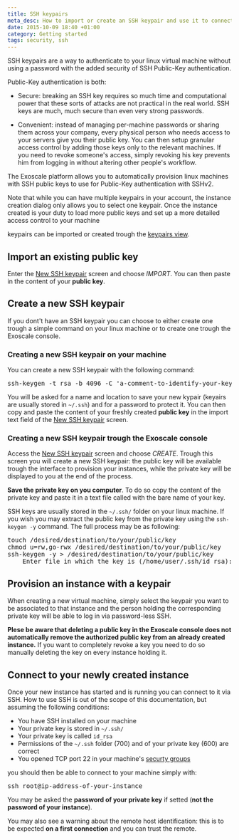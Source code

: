 ```yaml
---
title: SSH keypairs
meta_desc: How to import or create an SSH keypair and use it to connect to your Exoscale vitual machine instance trough SSH
date: 2015-10-09 18:40 +01:00
category: Getting started
tags: security, ssh
---
```

SSH keypairs are a way to authenticate to your linux virtual machine without using a password with the added security of SSH Public-Key authentication.

Public-Key authentication is both:

* Secure: breaking an SSH key requires so much time and computational power
  that these sorts of attacks are not practical in the real world. SSH keys
  are much, much secure than even very strong passwords.

* Convenient: instead of managing per-machine passwords or sharing them across
  your company, every physical person who needs access to your servers give
  you their public key. You can then setup granular access control by adding
  those keys only to the relevant machines. If you need to revoke someone's
  access, simply revoking his key prevents him from logging in without
  altering other people's workflow.

The Exoscale platform allows you to automatically provision linux machines with SSH public keys to use for Public-Key authentication with SSHv2.

Note that while you can have multiple keypairs in your account, the instance creation dialog only allows you to select one keypair. Once the instance created is your duty to load more public keys and set up a more detailed access control to your machine

keypairs can be imported or created trough the [keypairs view](https://portal.exoscale.ch/compute/keypairs).


## Import an existing public key

Enter the [New SSH keypair](https://portal.exoscale.ch/compute/keypairs/add) screen and choose *IMPORT*. You can then paste in the content of your **public key**.

## Create a new SSH keypair

If you dont't have an SSH keypair you can choose to either create one trough a simple command on your linux machine or to create one trough the Exoscale console.

### Creating a new SSH keypair on your machine
You can create a new SSH keypair with the following command:

<pre>
ssh-keygen -t rsa -b 4096 -C 'a-comment-to-identify-your-key'
</pre>

You will be asked for a name and location to save your new kypair (keyairs are usually stored in `~/.ssh`) and for a password to protect it. You can then copy and paste the content of your freshly created **public key** in the import text field of the [New SSH keypair](https://portal.exoscale.ch/compute/keypairs/add) screen.

### Creating a new SSH keypair trough the Exoscale console

Access the [New SSH keypair](https://portal.exoscale.ch/compute/keypairs/add) screen and choose *CREATE*. Trough this screen you will create a new SSH keypair: the public key will be available trough the interface to provision your instances, while the private key will be displayed to you at the end of the process.

**Save the private key on you computer**. To do so copy the content of the private key and paste it in a text file called with the bare name of your key.

SSH keys are usually stored in the `~/.ssh/` folder on your linux machine. If you wish you may extract the public key from the private key using the `ssh-keygen -y` command. The full process may be as following:

<pre>
touch /desired/destination/to/your/public/key
chmod u=rw,go-rwx /desired/destination/to/your/public/key
ssh-keygen -y > /desired/destination/to/your/public/key
	Enter file in which the key is (/home/user/.ssh/id_rsa): /path/to/your/private/key
</pre>

## Provision an instance with a keypair

When creating a new virtual machine, simply select the keypair you want to be associated to that instance and the person holding the corresponding private key will be able to log in via password-less SSH.

**Plese be aware that deleting a public key in the Exoscale console does not automatically remove the authorized public key from an already created instance.** If you want to completely revoke a key you need to do so manually deleting the key on every instance holding it.

## Connect to your newly created instance

Once your new instance has started and is running you can connect to it via SSH. How to use SSH is out of the scope of this documentation, but assuming the following conditions:
	
* You have SSH installed on your machine
* Your private key is stored in `~/.ssh/`
* Your private key is called `id_rsa`
* Permissions of the `~/.ssh` folder (700) and of your private key (600) are correct
* You opened TCP port 22 in your machine's [securty groups](https://community.exoscale.ch/tutorial/introduction-to-security-groups/)

you should then be able to connect to your machine simply with:

<pre>
ssh root@ip-address-of-your-instance
</pre>

You may be asked the **password of your private key** if setted (**not the password of your instance**).

You may also see a warning about the remote host identification: this is to be expected **on a first connection** and you can trust the remote.
